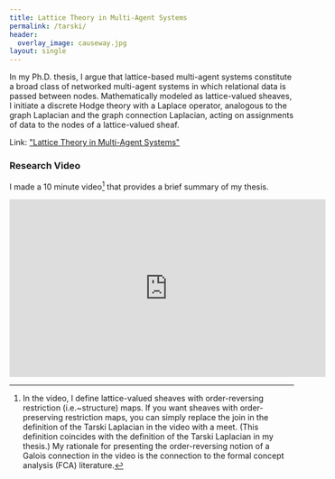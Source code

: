 ```yaml
---
title: Lattice Theory in Multi-Agent Systems
permalink: /tarski/
header: 
  overlay_image: causeway.jpg
layout: single
---
```


In my Ph.D. thesis, I argue that lattice-based multi-agent systems constitute a broad class of networked multi-agent systems in which relational data is passed between nodes. Mathematically modeled as lattice-valued sheaves, I initiate a discrete Hodge theory with a Laplace operator, analogous to the graph Laplacian and the graph connection Laplacian, acting on assignments of data to the nodes of a lattice-valued sheaf.

Link: ["Lattice Theory in Multi-Agent Systems"](/files/thesis.pdf)

### Research Video

I made a 10 minute video[^1] that provides a brief summary of my thesis.

<iframe width="560" height="315" src="https://www.youtube.com/embed/Qoli4G-_HOg" title="YouTube video player" frameborder="0" allow="accelerometer; autoplay; clipboard-write; encrypted-media; gyroscope; picture-in-picture" allowfullscreen></iframe>

[^1]: In the video, I define lattice-valued sheaves with order-reversing restriction (i.e.~structure) maps. If you want sheaves with order-preserving restriction maps, you can simply replace the join in the definition of the Tarski Laplacian in the video with a meet. (This definition coincides with the definition of the Tarski Laplacian in my thesis.) My rationale for presenting the order-reversing notion of a Galois connection in the video is the connection to the formal concept analysis (FCA) literature.